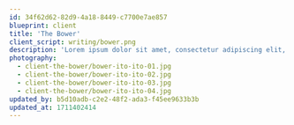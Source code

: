 ```yaml
---
id: 34f62d62-82d9-4a18-8449-c7700e7ae857
blueprint: client
title: 'The Bower'
client_script: writing/bower.png
description: 'Lorem ipsum dolor sit amet, consectetur adipiscing elit, sed do eiusmod tempor incididunt ut labore et dolore magna aliqua. Ut enim ad minim veniam, quis nostrud exercitation ullamco laboris nisi ut aliquip ex ea commodo consequat. Duis aute irure dolor in reprehenderit in voluptate velit esse cillum dolore eu fugiat nulla pariatur. Excepteur sint occaecat cupidatat non proident, sunt in culpa qui officia deserunt mollit anim id est laborum.'
photography:
  - client-the-bower/bower-ito-ito-01.jpg
  - client-the-bower/bower-ito-ito-02.jpg
  - client-the-bower/bower-ito-ito-03.jpg
  - client-the-bower/bower-ito-ito-04.jpg
updated_by: b5d10adb-c2e2-48f2-ada3-f45ee9633b3b
updated_at: 1711402414
---
```

